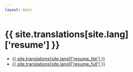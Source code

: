 ```yaml
---
layout: main
---
```


# {{ site.translations[site.lang]['resume'] }}

- [{{ site.translations[site.lang]['resume_lite'] }}](/resume/partial)
- [{{ site.translations[site.lang]['resume_full'] }}](/resume/complete)